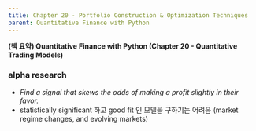 ```yaml
---
title: Chapter 20 - Portfolio Construction & Optimization Techniques
parent: Quantitative Finance with Python
---
```


**(책 요약) Quantitative Finance with Python (Chapter 20 - Quantitative Trading Models)**

### alpha research
- *Find a signal that skews the odds of making a profit slightly in their favor.*
- statistically significant 하고 good fit 인 모델을 구하기는 어려움 (market regime changes, and evolving markets)
